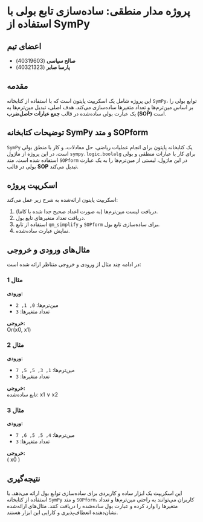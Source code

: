 # پروژه مدار منطقی: ساده‌سازی تابع بولی با استفاده از SymPy

## اعضای تیم
- **صالح سپاسی** (40319603)  
- **پارسا صابر** (40321323)  

## مقدمه
این پروژه شامل یک اسکریپت پایتون است که با استفاده از کتابخانه `SymPy`، توابع بولی را بر اساس مین‌ترم‌ها و تعداد متغیرها ساده‌سازی می‌کند. هدف اصلی، تبدیل مین‌ترم‌ها به یک عبارت بولی ساده‌شده در قالب **جمع عبارات حاصل‌ضرب (SOP)** است.

## توضیحات کتابخانه SymPy و متد SOPform
`SymPy` یک کتابخانه پایتون برای انجام عملیات ریاضی، حل معادلات، و کار با منطق بولی است. در این پروژه از ماژول `sympy.logic.boolalg` برای کار با عبارات منطقی و بولی استفاده شده است. متد `SOPform` در این ماژول، لیستی از مین‌ترم‌ها را به یک عبارت بولی در قالب **SOP** تبدیل می‌کند.

## اسکریپت پروژه
اسکریپت پایتون ارائه‌شده به شرح زیر عمل می‌کند:
1. دریافت لیست مین‌ترم‌ها (به صورت اعداد صحیح جدا شده با کاما).  
2. دریافت تعداد متغیرهای تابع بول.  
3. استفاده از تابع `qm_simplify` و `SOPform` برای ساده‌سازی تابع بول.  
4. نمایش عبارت ساده‌شده.

## مثال‌های ورودی و خروجی
در ادامه چند مثال از ورودی و خروجی متناظر ارائه شده است:

### مثال 1
**ورودی:**  
- مین‌ترم‌ها: `0, 1, 2`  
- تعداد متغیرها: `3`  

**خروجی:**  
Or(x0, x1)

### مثال 2
**ورودی:**  
- مین‌ترم‌ها: `1, 3, 5, 5, 7`  
- تعداد متغیرها: `3`  

**خروجی:**  
تابع ساده‌شده: x1 ∨ x2

### مثال 3
**ورودی:**  
- مین‌ترم‌ها: `4, 5, 5, 6, 7`  
- تعداد متغیرها: `3`  

**خروجی:**  
\( x0 \)

## نتیجه‌گیری
این اسکریپت یک ابزار ساده و کاربردی برای ساده‌سازی توابع بول ارائه می‌دهد. با استفاده از کتابخانه `SymPy` و متد `SOPform`، کاربران می‌توانند به راحتی مین‌ترم‌ها و تعداد متغیرها را وارد کرده و عبارت بول ساده‌شده را دریافت کنند. مثال‌های ارائه‌شده نشان‌دهنده انعطاف‌پذیری و کارایی این ابزار هستند.
